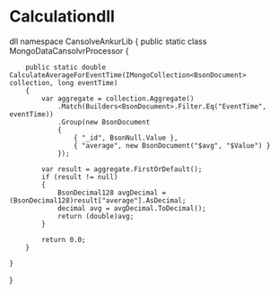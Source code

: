 # Calculationdll
dll
namespace CansolveAnkurLib
{
    public static class MongoDataCansolvrProcessor
    {

        public static double CalculateAverageForEventTime(IMongoCollection<BsonDocument> collection, long eventTime)
        {
            var aggregate = collection.Aggregate()
                .Match(Builders<BsonDocument>.Filter.Eq("EventTime", eventTime))
                .Group(new BsonDocument
                {
                    { "_id", BsonNull.Value },
                    { "average", new BsonDocument("$avg", "$Value") }
                });

            var result = aggregate.FirstOrDefault();
            if (result != null)
            {
                BsonDecimal128 avgDecimal = (BsonDecimal128)result["average"].AsDecimal;
                decimal avg = avgDecimal.ToDecimal();
                return (double)avg;
            }

            return 0.0;
        }

    }
}
